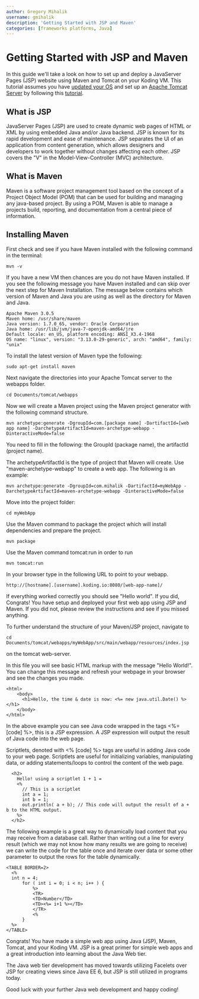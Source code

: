 ```yaml
---
author: Gregory Mihalik
username: gmihalik
description: 'Getting Started with JSP and Maven'
categories: [frameworks platforms, Java]
---
```


# Getting Started with JSP and Maven

In this guide we'll take a look on how to set up and deploy a JavaServer Pages (JSP) website using Maven and Tomcat on your Koding VM. 
This tutorial assumes you have [updated your OS](http://learn.koding.com/guides/upgrading-your-vm/) and 
set up an [Apache Tomcat Server](http://tomcat.apache.org/) by following this [tutorial](http://learn.koding.com/guides/apache-tomcat-on-koding/).

## What is JSP

JavaServer Pages (JSP) are used to create dynamic web pages of HTML or XML by using embedded Java and/or Java backend. 
JSP is known for its rapid development and ease of maintenance. JSP separates the UI of an application from
content generation, which allows designers and developers to work together without changes affecting each other. JSP covers the "V" in the Model-View-Controller (MVC) architecture. 

## What is Maven

Maven is a software project management tool based on the concept of a Project Object Model (POM) that can be used for building and managing any java-based project. 
By using a POM, Maven is able to manage a projects build, reporting, and documentation from a central piece of information.

## Installing Maven

First check and see if you have Maven installed with the following command in the terminal:

```
mvn -v
```
If you have a new VM then chances are you do not have Maven installed. If you see the following message you have Maven installed and can skip over the next step for Maven Installation. The message below contains which version of Maven and Java you are using as well as the directory for Maven and Java.

```
Apache Maven 3.0.5
Maven home: /usr/share/maven
Java version: 1.7.0_65, vendor: Oracle Corporation
Java home: /usr/lib/jvm/java-7-openjdk-amd64/jre
Default locale: en_US, platform encoding: ANSI_X3.4-1968
OS name: "linux", version: "3.13.0-29-generic", arch: "amd64", family: "unix"
```
To install the latest version of Maven type the following:
```
sudo apt-get install maven
```
Next navigate the directories into your Apache Tomcat server to the webapps folder.
```
cd Documents/tomcat/webapps
```

Now we will create a Maven project using the Maven project generator with the following command structure. 
```
mvn archetype:generate -DgroupId=com.[package name] -DartifactId=[web app name] -DarchetypeArtifactId=maven-archetype-webapp -DinteractiveMode=false
```
You need to fill in the following: the GroupId (package name), the artifactId (project name).

The archetypeArtifactId is the type of project that Maven will create. Use "maven-archetype-webapp" to create a web app.
The following is an example:
```
mvn archetype:generate -DgroupId=com.mihalik -DartifactId=myWebApp -DarchetypeArtifactId=maven-archetype-webapp -DinteractiveMode=false     
```

Move into the project folder:
```
cd myWebApp
```

Use the Maven command to package the project which will install dependencies and prepare the project.
```
mvn package
```

Use the Maven command tomcat:run in order to run 
```
mvn tomcat:run
```

In your browser type in the following URL to point to your webapp.
```
http://[hostname].[username].koding.io:8080/[web-app-name]/
```

If everything worked correctly you should see "Hello world". If you did, Congrats! You have setup and deployed your first web app using JSP and Maven.
If you did not, please review the instructions and see if you missed anything.

To further understand the structure of your Maven/JSP project, navigate to 
```
cd Documents/tomcat/webapps/myWebApp/src/main/webapp/resources/index.jsp
```
on the tomcat web-server.

In this file you will see basic HTML markup with the message "Hello World!". 
You can change this message and refresh your webpage in your browser and see the changes you made.

```
<html>
    <body>
      <h1>Hello, the time & date is now: <%= new java.util.Date() %></h1>
    </body>
</html>
```

In the above example you can see Java code wrapped in the tags <%= [code] %>, this is a JSP expression. A JSP expression will output the result of Java code into the web page. 

Scriptlets, denoted with <% [code] %> tags are useful in adding Java code to your web page. Scriptlets are useful for initializing variables, manipulating data, or adding statements/loops to control the content of the web page.

```
  <h2>
    Hello! using a scriptlet 1 + 1 = 
    <%
      // This is a scriptlet
      int a = 1;
      int b = 1;
      out.println( a + b); // This code will output the result of a + b to the HTML output.
    %>
  </h2>
```

The following example is a great way to dynamically load content that you may receive from a database call. Rather than writing out a line for every result (which we may not know how many results we are going to receive) we can write the code for the table once and iterate over data or some other parameter to output the rows for the table dynamically.

```
<TABLE BORDER=2>
  <%
  int n = 4;
      for ( int i = 0; i < n; i++ ) {
          %>
          <TR>
          <TD>Number</TD>
          <TD><%= i+1 %></TD>
          </TR>
          <%
      }
  %>
</TABLE>
```

Congrats! You have made a simple web app using Java (JSP), Maven, Tomcat, and your Koding VM. JSP is a great primer for simple web apps and a great introduction into learning about the Java Web tier.

The Java web tier development has moved towards utilizing Facelets over JSP for creating views since Java EE 6, but JSP is still utilized in programs today. 

Good luck with your further Java web development and happy coding! 
